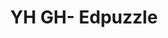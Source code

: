 ---
title: YH GH- Edpuzzle
redirect_to: https://edpuzzle.com/assignments/671b742659ea8c57818cd545/students
redirect_from: 
  - /YHGHEdpuzzle
  - /yhghedpuzzle
---